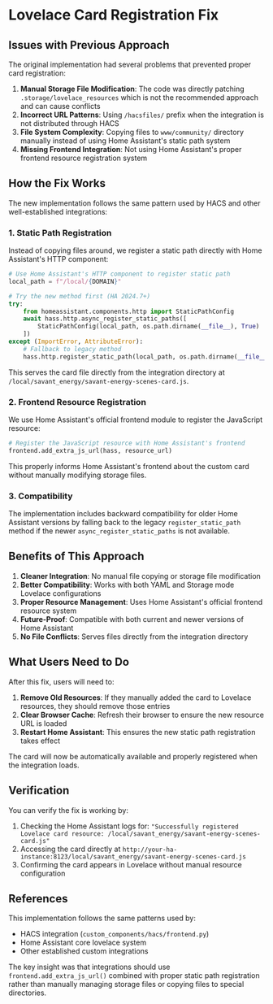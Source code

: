 # Lovelace Card Registration Fix

## Issues with Previous Approach

The original implementation had several problems that prevented proper card registration:

1. **Manual Storage File Modification**: The code was directly patching `.storage/lovelace_resources` which is not the recommended approach and can cause conflicts
2. **Incorrect URL Patterns**: Using `/hacsfiles/` prefix when the integration is not distributed through HACS
3. **File System Complexity**: Copying files to `www/community/` directory manually instead of using Home Assistant's static path system
4. **Missing Frontend Integration**: Not using Home Assistant's proper frontend resource registration system

## How the Fix Works

The new implementation follows the same pattern used by HACS and other well-established integrations:

### 1. Static Path Registration
Instead of copying files around, we register a static path directly with Home Assistant's HTTP component:

```python
# Use Home Assistant's HTTP component to register static path
local_path = f"/local/{DOMAIN}"

# Try the new method first (HA 2024.7+)
try:
    from homeassistant.components.http import StaticPathConfig
    await hass.http.async_register_static_paths([
        StaticPathConfig(local_path, os.path.dirname(__file__), True)
    ])
except (ImportError, AttributeError):
    # Fallback to legacy method
    hass.http.register_static_path(local_path, os.path.dirname(__file__), True)
```

This serves the card file directly from the integration directory at `/local/savant_energy/savant-energy-scenes-card.js`.

### 2. Frontend Resource Registration
We use Home Assistant's official frontend module to register the JavaScript resource:

```python
# Register the JavaScript resource with Home Assistant's frontend
frontend.add_extra_js_url(hass, resource_url)
```

This properly informs Home Assistant's frontend about the custom card without manually modifying storage files.

### 3. Compatibility
The implementation includes backward compatibility for older Home Assistant versions by falling back to the legacy `register_static_path` method if the newer `async_register_static_paths` is not available.

## Benefits of This Approach

1. **Cleaner Integration**: No manual file copying or storage file modification
2. **Better Compatibility**: Works with both YAML and Storage mode Lovelace configurations
3. **Proper Resource Management**: Uses Home Assistant's official frontend resource system
4. **Future-Proof**: Compatible with both current and newer versions of Home Assistant
5. **No File Conflicts**: Serves files directly from the integration directory

## What Users Need to Do

After this fix, users will need to:

1. **Remove Old Resources**: If they manually added the card to Lovelace resources, they should remove those entries
2. **Clear Browser Cache**: Refresh their browser to ensure the new resource URL is loaded
3. **Restart Home Assistant**: This ensures the new static path registration takes effect

The card will now be automatically available and properly registered when the integration loads.

## Verification

You can verify the fix is working by:

1. Checking the Home Assistant logs for: `"Successfully registered Lovelace card resource: /local/savant_energy/savant-energy-scenes-card.js"`
2. Accessing the card directly at `http://your-ha-instance:8123/local/savant_energy/savant-energy-scenes-card.js`
3. Confirming the card appears in Lovelace without manual resource configuration

## References

This implementation follows the same patterns used by:
- HACS integration (`custom_components/hacs/frontend.py`)
- Home Assistant core lovelace system
- Other established custom integrations

The key insight was that integrations should use `frontend.add_extra_js_url()` combined with proper static path registration rather than manually managing storage files or copying files to special directories.
